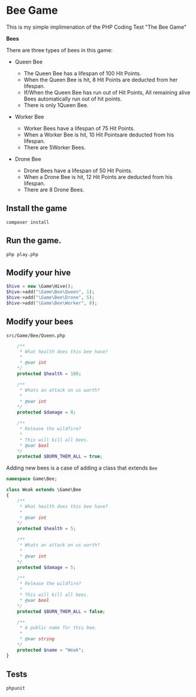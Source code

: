 # Bee Game

This is my simple implimenation of the PHP Coding Test "The Bee Game"

__Bees__

There are three types of bees in this game:

- Queen Bee
  - The Queen Bee has a lifespan of 100 Hit Points.
  - When the Queen Bee is hit, 8 Hit Points are deducted from her lifespan.
  - If/When the Queen Bee has run out of Hit Points, All remaining alive Bees automatically run out of hit points.
  - There is only 1Queen Bee.

- Worker Bee
  - Worker Bees have a lifespan of 75 Hit Points.
  - When a Worker Bee is hit, 10 Hit Pointsare deducted from his lifespan.
  - There are 5Worker Bees.

- Drone Bee
  - Drone Bees have a lifespan of 50 Hit Points.
  - When a Drone Bee is hit, 12 Hit Points are deducted from his lifespan.
  - There are 8 Drone Bees.

## Install the game
```
composer install
```

## Run the game.

```
php play.php
```

## Modify your hive
```php
$hive = new \Game\Hive();
$hive->add("\Game\Bee\Queen", 1);
$hive->add("\Game\Bee\Drone", 5);
$hive->add("\Game\Bee\Worker", 8);
```

## Modify your bees
`src/Game/Bee/Queen.php`

```php
    /**
     * What health does this bee have?
     *
     * @var int
    */
    protected $health = 100;

    /**
     * Whats an attack on us worth?
     *
     * @var int
    */
    protected $damage = 8;

    /**
     * Release the wildfire?
     *
     * This will kill all bees.
     * @var bool
    */
    protected $BURN_THEM_ALL = true;
```

Adding new bees is a case of adding a class that extends `Bee`

```php
namespace Game\Bee;

class Weak extends \Game\Bee
{
    /**
     * What health does this bee have?
     *
     * @var int
    */
    protected $health = 5;

    /**
     * Whats an attack on us worth?
     *
     * @var int
    */
    protected $damage = 5;

    /**
     * Release the wildfire?
     *
     * This will kill all bees.
     * @var bool
    */
    protected $BURN_THEM_ALL = false;

    /**
     * A public name for this bee.
     *
     * @var string
    */
    protected $name = "Weak";
}
```

## Tests
```
phpunit
```
